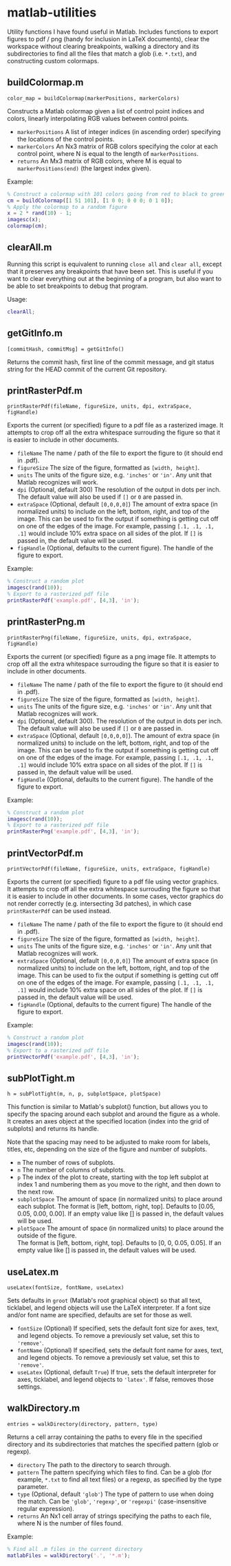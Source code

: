# matlab-utilities

Utility functions I have found useful in Matlab.  Includes functions to export figures to pdf / png (handy for inclusion in LaTeX documents), clear the workspace without clearing breakpoints, walking a directory and its subdirectories to find all the files that match a glob (i.e. `*.txt`), and constructing custom colormaps.


## buildColormap.m

`color_map = buildColormap(markerPositions, markerColors)`

Constructs a Matlab colormap given a list of control point indices and colors, linearly interpolating RGB values between control points.

* `markerPositions` A list of integer indices (in ascending order) specifying the locations of the control points.
* `markerColors` An Nx3 matrix of RGB colors specifying the color at each control point, where N is equal to the length of `markerPositions`.
* `returns` An Mx3 matrix of RGB colors, where M is equal to `markerPositions(end)` (the largest index given).

Example:

```matlab
% Construct a colormap with 101 colors going from red to black to green
cm = buildColormap([1 51 101], [1 0 0; 0 0 0; 0 1 0]);
% Apply the colormap to a random figure
x = 2 * rand(10) - 1;
imagesc(x);
colormap(cm);
```


## clearAll.m

Running this script is equivalent to running `close all` and `clear all`, except that it preserves any breakpoints that have been set.  This is useful if you want to clear everything out at the beginning of a program, but also want to be able to set breakpoints to debug that program.

Usage:

```matlab
clearAll;
```


## getGitInfo.m

`[commitHash, commitMsg] = getGitInfo()`

Returns the commit hash, first line of the commit message, and git status string for the HEAD commit of the current Git repository.


## printRasterPdf.m

`printRasterPdf(fileName, figureSize, units, dpi, extraSpace, figHandle)`

Exports the current (or specified) figure to a pdf file as a rasterized image.  It attempts to crop off all the extra whitespace surrouding the figure so that it is easier to include in other documents.

* `fileName` The name / path of the file to export the figure to (it should end in .pdf).
* `figureSize` The size of the figure, formatted as `[width, height]`.
* `units` The units of the figure size, e.g. `'inches'` or `'in'`.  Any unit that Matlab recognizes will work.
* `dpi` (Optional, default 300)  The resolution of the output in dots per inch.  The default value
  will also be used if `[]` or `0` are passed in.
* `extraSpace` (Optional, default `[0,0,0,0]`)  The amount of extra space (in normalized units) to 
  include on the left, bottom, right, and top of the image.  This can be used to fix the output if 
  something is getting cut off on one of the edges of the image.  For example, passing 
  `[.1, .1, .1, .1]` would include 10% extra space on all sides of the plot.  If `[]` is passed in, 
  the default value will be used.
* `figHandle` (Optional, defaults to the current figure).  The handle of the figure to export.  

Example: 

```matlab
% Construct a random plot
imagesc(rand(10));
% Export to a rasterized pdf file
printRasterPdf('example.pdf', [4,3], 'in');
```


## printRasterPng.m

`printRasterPng(fileName, figureSize, units, dpi, extraSpace, figHandle)`

Exports the current (or specified) figure as a png image file.  It attempts to crop off all the extra whitespace surrouding the figure so that it is easier to include in other documents.

* `fileName` The name / path of the file to export the figure to (it should end in .pdf).
* `figureSize` The size of the figure, formatted as `[width, height]`.
* `units` The units of the figure size, e.g. `'inches'` or `'in'`.  Any unit that Matlab recognizes will work.
* `dpi` (Optional, default 300).  The resolution of the output in dots per inch.  The default value will also be used if `[]` or `0` are passed in.
* `extraSpace` (Optional, default `[0,0,0,0]`).  The amount of extra space (in normalized units) to include on the left, bottom, right, and top of the image.  This can be used to fix the output if something is getting cut off on one of the edges of the image.  For example, passing `[.1, .1, .1, .1]` would include 10% extra space on all sides of the plot.  If `[]` is passed in, the default value will be used.
* `figHandle` (Optional, defaults to the current figure).  The handle of the figure to export.

Example:

```matlab
% Construct a random plot
imagesc(rand(10));
% Export to a rasterized pdf file
printRasterPng('example.pdf', [4,3], 'in');
```


## printVectorPdf.m

`printVectorPdf(fileName, figureSize, units, extraSpace, figHandle)`

Exports the current (or specified) figure to a pdf file using vector graphics.  It attempts to crop off all the extra whitespace surrouding the figure so that it is easier to include in other documents.  In some cases, vector graphics do not render correctly (e.g. intersecting 3d patches), in which case `printRasterPdf` can be used instead.

* `fileName` The name / path of the file to export the figure to (it should end in .pdf).
* `figureSize` The size of the figure, formatted as `[width, height]`.
* `units` The units of the figure size, e.g. `'inches'` or `'in'`.  Any unit that Matlab recognizes will work.
* `extraSpace` (Optional, default `[0,0,0,0]`) The amount of extra space (in normalized units) to include on the left, bottom, right, and top of the image.  This can be used to fix the output if something is getting cut off on one of the edges of the image.  For example, passing `[.1, .1, .1, .1]` would include 10% extra space on all sides of the plot.  If `[]` is passed in, the default value will be used.
* `figHandle` (Optional, defaults to the current figure) The handle of the figure to export.

Example:

```matlab
% Construct a random plot
imagesc(rand(10));
% Export to a rasterized pdf file
printVectorPdf('example.pdf', [4,3], 'in');
```


## subPlotTight.m

`h = subPlotTight(m, n, p, subplotSpace, plotSpace)`

This function is similar to Matlab's subplot() function, but allows you to specify the spacing around each subplot and around the figure as a whole.  It creates an axes object at the specified location (index into the grid of subplots) and returns its handle.

Note that the spacing may need to be adjusted to make room for labels, titles, etc, depending on the size of the figure and number of subplots.

* `m` The number of rows of subplots.
* `n` The number of columns of subplots.
* `p` The index of the plot to create, starting with the top left subplot at index 1 and numbering 
  them as you move to the right, and then down to the next row.
* `subplotSpace` The amount of space (in normalized units) to place around each subplot.  The format 
  is [left, bottom, right, top].  Defaults to [0.05, 0.05, 0.00, 0.00].  If an empty value like [] is 
  passed in, the default values will be used.
* `plotSpace` The amount of space (in normalized units) to place around the outside of the figure.  
  The format is [left, bottom, right, top].  Defaults to [0, 0, 0.05, 0.05].  If an empty value like 
  [] is passed in, the default values will be used.


## useLatex.m

`useLatex(fontSize, fontName, useLatex)`

Sets defaults in `groot` (Matlab's root graphical object) so that all text, ticklabel, and legend
objects will use the LaTeX interpreter.  If a font size and/or font name are specified, defaults are
set for those as well.

* `fontSize` (Optional) If specified, sets the default font size for axes, text, and legend objects.
  To remove a previously set value, set this to `'remove'`.
* `fontName` (Optional) If specified, sets the default font name for axes, text, and legend objects.
  To remove a previously set value, set this to `'remove'`.
* `useLatex` (Optional, default `True`) If true, sets the default interpreter for axes, ticklabel, and
  legend objects to `'latex'`.  If false, removes those settings.


## walkDirectory.m

`entries = walkDirectory(directory, pattern, type)`

Returns a cell array containing the paths to every file in the specified directory and its subdirectories that matches the specified pattern (glob or regexp).

* `directory` The path to the directory to search through.
* `pattern` The pattern specifying which files to find.  Can be a glob (for example, `*.txt` to find all text files) or a regexp, as specified by the type parameter.
* `type` (Optional, default `'glob'`) The type of pattern to use when doing the match.  Can be `'glob'`, `'regexp'`, or `'regexpi'` (case-insensitive regular expression).
* `returns` An Nx1 cell array of strings specifying the paths to each file, where N is the number of files found.

Example:

```matlab
% Find all .m files in the current directory
matlabFiles = walkDirectory('.', '*.m');
```

